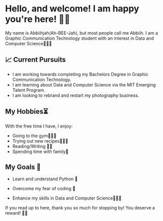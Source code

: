 # Hello, and welcome! I am happy you're here! 🌱🫧

My name is Abbiihjah(Ah-BEE-Jah), but most people call me Abbiih. 
I am a Graphic Communication Technology student with an interest in Data 
and Computer Science👩🏾‍💻

## 📈 Current Pursuits


* I am working towards completing my Bachelors Degree in Graphic Communication Technology.
* I am learning about Data and Computer Science via the MIT Emerging Talent Program.
* I am looking to rebrand and restart my photography business.


## My Hobbies⏳

With the free time I have, I enjoy:

* Going to the gym🏋🏾‍♀️
* Trying out new recipes👩🏾‍🍳
* Reading/Writing ✍🏾
* Spending time with family🌟
  

##  My Goals 🎯


 * Learn and understand Python 🐍
  
  * Overcome my fear of coding 🫣
  
  * Enhance my skills in Data and Computer Science👩🏾‍💻
  



  If you read up to here, thank you so much for stopping by! 
  You deserve a reward! ✌🏾

